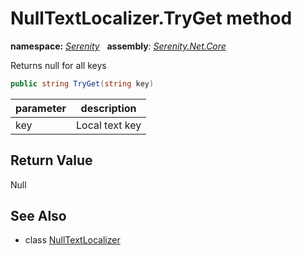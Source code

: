 # NullTextLocalizer.TryGet method
**namespace:** *[Serenity](../../README.md#serenity-namespace)*   **assembly**: *[Serenity.Net.Core](../../README.md)*

Returns null for all keys

```csharp
public string TryGet(string key)
```

| parameter | description |
| --- | --- |
| key | Local text key |

## Return Value

Null

## See Also

* class [NullTextLocalizer](../NullTextLocalizer.md)